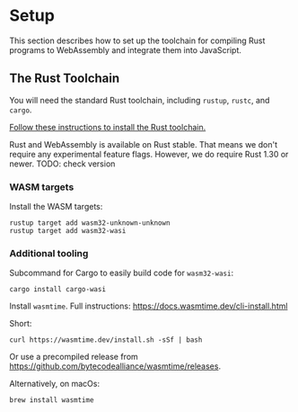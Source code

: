 # Setup

This section describes how to set up the toolchain for compiling Rust programs
to WebAssembly and integrate them into JavaScript.

## The Rust Toolchain

You will need the standard Rust toolchain, including `rustup`, `rustc`, and
`cargo`.

[Follow these instructions to install the Rust toolchain.][rust-install]

Rust and WebAssembly is available on Rust stable.
That means we don't require any experimental feature flags.
However, we do require Rust 1.30 or newer.
TODO: check version

[rust-install]: https://www.rust-lang.org/tools/install

### WASM targets

Install the WASM targets:

```
rustup target add wasm32-unknown-unknown
rustup target add wasm32-wasi
```

### Additional tooling

Subcommand for Cargo to easily build code for `wasm32-wasi`:

```
cargo install cargo-wasi
```

Install `wasmtime`.
Full instructions: <https://docs.wasmtime.dev/cli-install.html>

Short:

```
curl https://wasmtime.dev/install.sh -sSf | bash
```

Or use a precompiled release from <https://github.com/bytecodealliance/wasmtime/releases>.

Alternatively, on macOs:

```
brew install wasmtime
```
